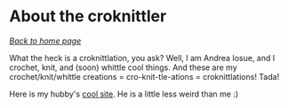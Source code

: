 # About the croknittler

[*Back to home page*](.)

What the heck is a croknittlation, you ask? Well, I am Andrea Iosue, and I crochet, knit, and (soon) whittle cool things. And these are my crochet/knit/whittle creations = cro-knit-tle-ations = croknittlations! Tada!

Here is my hubby's [cool site](https://jtiosue.github.io). He is a little less weird than me :) 
